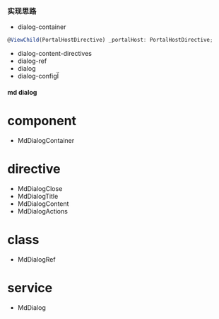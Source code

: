 ### 实现思路

- dialog-container
```ts
@ViewChild(PortalHostDirective) _portalHost: PortalHostDirective;
```
- dialog-content-directives
- dialog-ref
- dialog
- dialog-configÏ


#### md dialog

# component
- MdDialogContainer
# directive
- MdDialogClose
- MdDialogTitle
- MdDialogContent
- MdDialogActions
# class
- MdDialogRef
# service
- MdDialog
